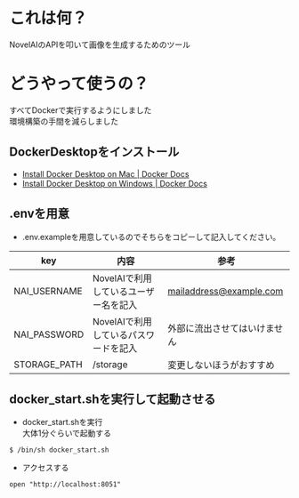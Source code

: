 # これは何？
NovelAIのAPIを叩いて画像を生成するためのツール

# どうやって使うの？
すべてDockerで実行するようにしました \
環境構築の手間を減らしました

## DockerDesktopをインストール 
* [Install Docker Desktop on Mac \| Docker Docs](https://docs.docker.com/desktop/install/mac-install/)
* [Install Docker Desktop on Windows \| Docker Docs](https://docs.docker.com/desktop/install/windows-install/)

## .envを用意
* .env.exampleを用意しているのでそちらをコピーして記入してください。

|key|内容|参考|
|---|---|---|
|NAI_USERNAME|NovelAIで利用しているユーザー名を記入|mailaddress@example.com|
|NAI_PASSWORD| NovelAIで利用しているパスワードを記入|外部に流出させてはいけません|
|STORAGE_PATH|/storage|変更しないほうがおすすめ|


## docker_start.shを実行して起動させる
* docker_start.shを実行 \
大体1分ぐらいで起動する
```
$ /bin/sh docker_start.sh
```
* アクセスする
```
open "http://localhost:8051"
```
